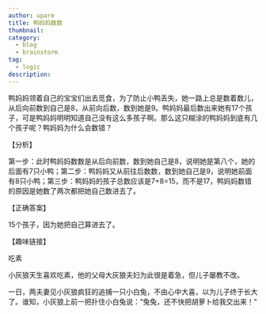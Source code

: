 ```yaml
---
author: upare
title: 鸭妈妈数数
thumbnail:
category:
  - blog
  - brainstorm
tag:
  - logic
description: 
---
```

鸭妈妈领着自己的宝宝们出去觅食，为了防止小鸭丢失，她一路上总是数着数儿，从后向前数到自己是8，从前向后数，数到她是9。鸭妈妈最后数出来她有17个孩子，可是鸭妈妈明明知道自己没有这么多孩子啊。那么这只糊涂的鸭妈妈到底有几个孩子呢？鸭妈妈为什么会数错？

【分析】

第一步：此时鸭妈妈数数是从后向前数，数到她自己是8，说明她是第八个，她的后面有7只小鸭；第二步：鸭妈妈又从前往后数数，数到她自己是9，说明她前面有8只小鸭；第三步：鸭妈妈的孩子总数应该是7+8=15，而不是17，鸭妈妈数错的原因是她数了两次都把她自己数进去了。

【正确答案】

15个孩子，因为她把自己算进去了。

【趣味链接】

吃素

小灰狼天生喜欢吃素，他的父母大灰狼夫妇为此很是着急，但儿子屡教不改。

一日，两夫妻见小灰狼疯狂的追捕一只小白兔，不由心中大喜，以为儿子终于长大了。谁知，小灰狼上前一把扑住小白兔说：“兔兔，还不快把胡萝卜给我交出来！”